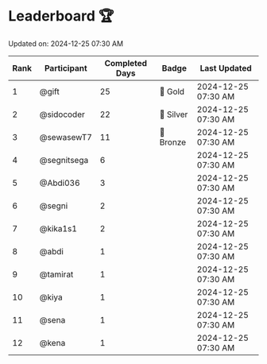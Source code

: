 # Leaderboard 🏆

Updated on: 2024-12-25 07:30 AM

| Rank | Participant       | Completed Days | Badge      | Last Updated         |
|------|-------------------|----------------|------------|----------------------|
| 1    | @gift             | 25             | 🏅 Gold     | 2024-12-25 07:30 AM |
| 2    | @sidocoder        | 22             | 🥈 Silver   | 2024-12-25 07:30 AM |
| 3    | @sewasewT7        | 11             | 🥉 Bronze   | 2024-12-25 07:30 AM |
| 4    | @segnitsega       | 6              |            | 2024-12-25 07:30 AM |
| 5    | @Abdi036          | 3              |            | 2024-12-25 07:30 AM |
| 6    | @segni            | 2              |            | 2024-12-25 07:30 AM |
| 7    | @kika1s1          | 2              |            | 2024-12-25 07:30 AM |
| 8    | @abdi             | 1              |            | 2024-12-25 07:30 AM |
| 9    | @tamirat          | 1              |            | 2024-12-25 07:30 AM |
| 10   | @kiya             | 1              |            | 2024-12-25 07:30 AM |
| 11   | @sena             | 1              |            | 2024-12-25 07:30 AM |
| 12   | @kena             | 1              |            | 2024-12-25 07:30 AM |
